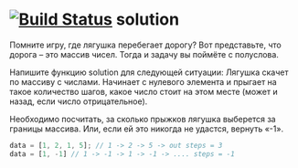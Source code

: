 [![Build Status](https://travis-ci.org/ivanStraltsou/code-wars.svg?branch=master)](https://travis-ci.org/ivanStraltsou/code-wars)
solution
================

Помните игру, где лягушка перебегает дорогу?
Вот представьте, что дорога – это массив чисел. Тогда и задачу вы поймёте с полуслова.

Напишите функцию solution для следующей ситуации:
Лягушка скачет по массиву с числами. Начинает с нулевого элемента и прыгает на такое количество шагов, какое число
стоит на этом месте (может и назад, если число отрицательное).

Необходимо посчитать, за сколько прыжков лягушка выберется за границы массива. Или, если ей это никогда не удастся,
вернуть «-1».

```javascript
data = [1, 2, 1, 5]; // 1 -> 2 -> 5 -> out steps = 3
data = [1, -1] // 1 -> -1 -> 1 -> -1 -> .... steps = -1
```


